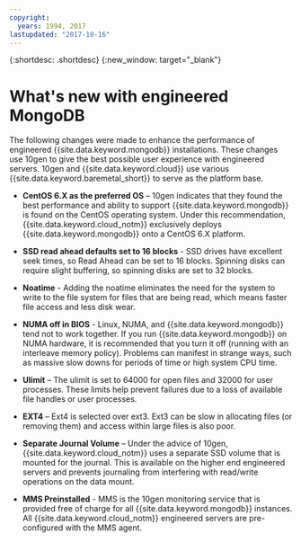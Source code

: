 ```yaml
---
copyright:
  years: 1994, 2017
lastupdated: "2017-10-16"
---
```


{:shortdesc: .shortdesc}
{:new_window: target="_blank"}

# What's new with engineered MongoDB <!--installations-->

The following changes were made to enhance the performance of engineered {{site.data.keyword.mongodb}} installations. These changes use 10gen to give the best possible user experience with engineered servers. 10gen and {{site.data.keyword.cloud}} use various {{site.data.keyword.baremetal_short}} to serve as the platform base. <!--{{site.data.keyword.baremetal_short}} provide a consistent high performance set of available resources that cannot be matched in shared resource, multi-tenant platforms.-->  

* **CentOS 6.X as the preferred OS** – 10gen indicates that they found the best performance and ability to support {{site.data.keyword.mongodb}} is found on the CentOS operating system. Under this recommendation, {{site.data.keyword.cloud_notm}} exclusively deploys {{site.data.keyword.mongodb}} onto a CentOS 6.X platform.

* **SSD read ahead defaults set to 16 blocks** - SSD drives have excellent seek times, so Read Ahead can be set to 16 blocks. Spinning disks can require slight buffering, so spinning disks are set to 32 blocks.

* **Noatime** - Adding the noatime eliminates the need for the system to write to the file system for files that are being read, which means faster file access and less disk wear.

* **NUMA off in BIOS** - Linux, NUMA, and {{site.data.keyword.mongodb}} tend not to work together. If you run {{site.data.keyword.mongodb}} on NUMA hardware, it is recommended that you turn it off (running with an interleave memory policy). Problems can manifest in strange ways, such as massive slow downs for periods of time or high system CPU time.

* **Ulimit** – The ulimit is set to 64000 for open files and 32000 for user processes. These limits help prevent failures due to a loss of available file handles or user processes.

* **EXT4** – Ext4 is selected over ext3. Ext3 can be slow in allocating files (or removing them) and access within large files is also poor.

* **Separate Journal Volume** – Under the advice of 10gen, {{site.data.keyword.cloud_notm}} uses a separate SSD volume that is mounted for the journal. This is available on the higher end engineered servers and prevents journaling from interfering with read/write operations on the data mount.

* **MMS Preinstalled** -  MMS is the 10gen monitoring service that is provided free of charge for all {{site.data.keyword.mongodb}} instances. All {{site.data.keyword.cloud_notm}} engineered servers are pre-configured with the MMS agent.
